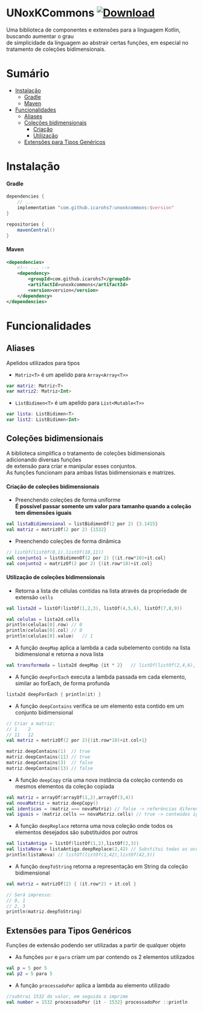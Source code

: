 # UNoxKCommons [ ![Download](https://api.bintray.com/packages/icarohs7/libraries/unoxkcommons/images/download.svg) ](https://bintray.com/icarohs7/libraries/unoxkcommons/_latestVersion)
Uma biblioteca de componentes e extensões para a linguagem Kotlin, buscando aumentar o grau<br>
de simplicidade da linguagem ao abstrair certas funções, em especial no tratamento de coleções bidimensionais.

# Sumário
* [Instalação](#instalação)
	+ [Gradle](#gradle)
	+ [Maven](#maven)
* [Funcionalidades](#funcionalidades)
	+ [Aliases](#aliases)
	+ [Coleções bidimensionais](#coleções-bidimensionais)
		- [Criação](#criação-de-coleções-bidimensionais)
        - [Utilização](#utilização-de-coleções-bidimensionais)
	+ [Extensões para Tipos Genéricos](#extensões-para-tipos-genéricos)
	
# Instalação

#### Gradle

```groovy
dependencies {
	// ...
	implementation "com.github.icarohs7:unoxkcommons:$version"
}

repositories {
	mavenCentral()
}
```

#### Maven

```xml
<dependencies>
	<!-- ... -->
	<dependency>
		<groupId>com.github.icarohs7</groupId>
		<artifactId>unoxkcommons</artifactId>
		<version>version</version>
	</dependency>
</dependencies>
```

# Funcionalidades

## Aliases
Apelidos utilizados para tipos

* `Matriz<T>` é um apelido para `Array<Array<T>>`
```kotlin
var matriz: Matriz<T>
var matriz2: Matriz<Int>
```

* `ListBidimen<T>` é um apelido para `List<Mutable<T>>`
```kotlin
var lista: ListBidimen<T>
var list2: ListBidimen<Int>
```

## Coleções bidimensionais
A biblioteca simplifica o tratamento de coleções bidimensionais adicionando diversas funções<br>
de extensão para criar e manipular esses conjuntos.<br>
As funções funcionam para ambas listas bidimensionais e matrizes.

#### Criação de coleções bidimensionais
* Preenchendo coleções de forma uniforme<br>
**É possível passar somente um valor para tamanho quando a coleção tem dimensões iguais**
```kotlin
val listaBidimensional = listBidimenOf(2 por 2) {3.1415} 
val matriz = matrizOf(2 por 2) {1532} 
```

* Preenchendo coleções de forma dinâmica
```kotlin
// listOf(listOf(0,1),listOf(10,11))
val conjunto1 = listBidimenOf(2 por 2) {(it.row*10)+it.col}
val conjunto2 = matrizOf(2 por 2) {(it.row*10)+it.col}
```

#### Utilização de coleções bidimensionais
* Retorna a lista de células contidas na lista através da propriedade de extensão `cells`
```kotlin
val lista2d = listOf(listOf(1,2,3), listOf(4,5,6), listOf(7,8,9))

val celulas = lista2d.cells
println(celulas[0].row) // 0
println(celulas[0].col) // 0
println(celulas[0].value)   // 1
```

* A função `deepMap` aplica a lambda a cada subelemento contido na lista bidimensional e retorna a nova lista 
```kotlin
val transformada = lista2d deepMap {it * 2}   // listOf(listOf(2,4,6), listOf(8,10,12), listOf(14,16,18))
```

* A função `deepForEach` executa a lambda passada em cada elemento, similar ao forEach, de forma profunda
```kotlin
lista2d deepForEach { println(it) }
```

* A função `deepContains` verifica se um elemento esta contido em um conjunto bidimensional
```kotlin
// Criar a matriz:
// 1    2
// 11   12
val matriz = matrizOf(2 por 2){(it.row*10)+it.col+1} 

matriz.deepContains(1)  // true
matriz.deepContains(11) // true
matriz.deepContains(3)  // false
matriz.deepContains(13) // false
``` 

* A função `deepCopy` cria uma nova instância da coleção contendo os mesmos elementos da coleção copiada
```kotlin
val matriz = arrayOf(arrayOf(1,2),arrayOf(3,4))
val novaMatriz = matriz.deepCopy()
val identicas = (matriz === novaMatriz) // false -> referências diferentes
val iguais = (matriz.cells == novaMatriz.cells) // true -> conteúdos iguais
```

* A função `deepReplace` retorna uma nova coleção onde todos os elementos desejados são substituidos por outros
```kotlin
val listaAntiga = listOf(listOf(1,2),listOf(2,3))
val listaNova = listaAntiga.deepReplace(2,42) // Substitui todas as ocorrências do valor 2 pelo valor 42
println(listaNova) // listOf(listOf(1,42),listOf(42,3))
```

* A função `deepToString` retorna a representação em String da coleção bidimensional
```kotlin
val matriz = matrizOf(2) { (it.row*2) + it.col }

// Será impresso:
// 0, 1
// 2, 3
println(matriz.deepToString)
```

## Extensões para Tipos Genéricos
Funções de extensão podendo ser utilizadas a partir de qualquer objeto

* As funções `por` e `para` criam um par contendo os 2 elementos utilizados
```kotlin
val p = 5 por 5
val p2 = 5 para 5
```

* A função `processadoPor` aplica a lambda au elemento utilizado
```kotlin
//subtrai 1532 do valor, em seguida o imprime
val number = 1532 processadoPor {it - 1532} processadoPor ::println 
```
